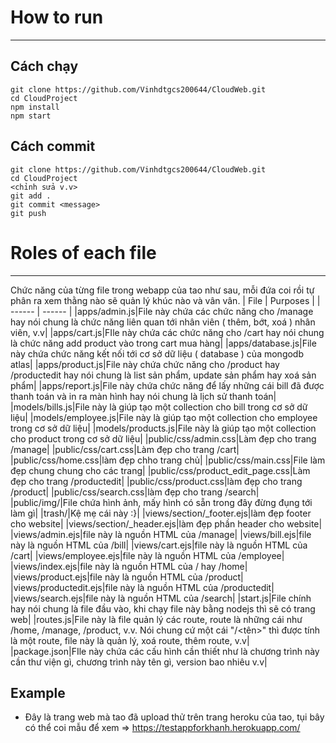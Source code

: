 # How to run
---

## Cách chạy
```
git clone https://github.com/Vinhdtgcs200644/CloudWeb.git
cd CloudProject
npm install
npm start
```

## Cách commit
```
git clone https://github.com/Vinhdtgcs200644/CloudWeb.git
cd CloudProject
<chỉnh sửa v.v>
git add .
git commit <message>
git push
```
# Roles of each file
---

Chức năng của từng file trong webapp của tao như sau, mỗi đứa coi rồi tự phân ra xem thằng nào sẽ quản lý khúc nào và vân vân.
| File | Purposes |
| ------ | ------ |
|apps/admin.js|File này chứa các chức năng cho /manage hay nói chung là chức năng liên quan tới nhân viên ( thêm, bớt, xoá ) nhân viên, v.v|
|apps/cart.js|FIle này chứa các chức năng cho /cart hay nói chung là chức năng add product vào trong cart mua hàng|
|apps/database.js|File này chứa chức năng kết nối tới cơ sở dữ liệu ( database ) của mongodb atlas|
|apps/product.js|File này chứa chức năng cho /product hay /productedit hay nói chung là list sản phẩm, update sản phẩm hay xoá sản phẩm|
|apps/report.js|File này chứa chức năng để lấy những cái bill đã được thanh toán và in ra màn hình hay nói chung là lịch sử thanh toán|
|models/bills.js|File này là giúp tạo một collection cho bill trong cơ sở dữ liệu|
|models/employee.js|File này là giúp tạo một collection cho employee trong cơ sở dữ liệu|
|models/products.js|File này là giúp tạo một collection cho product trong cơ sở dữ liệu|
|public/css/admin.css|Làm đẹp cho trang /manage|
|public/css/cart.css|Làm đẹp cho trang /cart|
|public/css/home.css|làm đẹp chho trang chủ|
|public/css/main.css|File làm đẹp chung chung cho các trang|
|public/css/product_edit_page.css|Làm đẹp cho trang /productedit|
|public/css/product.css|làm đẹp cho trang /product|
|public/css/search.css|làm đẹp cho trang /search|
|public/img/|File chứa hình ảnh, mấy hình có sẵn trong đây đừng đụng tới làm gì|
|trash/|Kệ mẹ cái này :}|
|views/section/_footer.ejs|làm đẹp footer cho website|
|views/section/_header.ejs|làm đẹp phần header cho website|
|views/admin.ejs|file này là nguồn HTML của /manage|
|views/bill.ejs|file này là nguồn HTML của /bill|
|views/cart.ejs|file này là nguồn HTML của /cart|
|views/employee.ejs|file này là nguồn HTML của /employee|
|views/index.ejs|file này là nguồn HTML của / hay /home|
|views/product.ejs|file này là nguồn HTML của /product|
|views/productedit.ejs|file này là nguồn HTML của /productedit|
|views/search.ejs|file này là nguồn HTML của /search|
|start.js|File chính hay nói chung là file đầu vào, khi chạy file này bằng nodejs thì sẽ có trang web|
|routes.js|File này là file quản lý các route, route là những cái như /home, /manage, /product, v.v. Nói chung cứ một cái "/<tên>" thì được tính là một route, file này là quản lý, xoá route, thêm route, v.v|
|package.json|FIle này chứa các cấu hình cần thiết như là chương trình này cần thư viện gì, chương trình này tên gì, version bao nhiêu v.v|

## Example
+ Đây là trang web mà tao đã upload thử trên trang heroku của tao, tụi bây có thể coi mẫu để xem => https://testappforkhanh.herokuapp.com/

